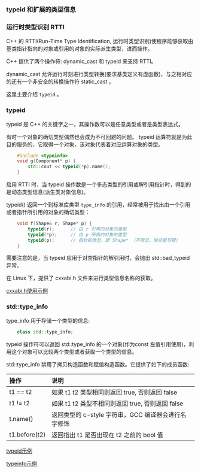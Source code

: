 
### typeid 和扩展的类型信息





### 运行时类型识别 RTTI

C++ 的 RTTI(Run-Time Type Identification, 运行时类型识别)使程序能够获取由基类指针指向的对象或引用的对象的实际派生类型，进而操作。

C++ 提供了两个操作符: dynamic_cast 和 typeid 来支持 RTTI。

dynamic_cast 允许运行时刻进行类型转换(要求基类定义有虚函数)，与之相对应的还有一个非安全的转换操作符 static_cast 。

这里主要介绍 `typeid` 。


### typeid

typeid 是 C++ 的关键字之一，其操作数可以是任意类型或者是类型表达式。

有时一个对象的确切类型偶然也会成为不可回避的问题。 typeid 运算符就是为此目的服务的，它取得一个对象，该对象代表着对应运算对象的类型。
```c++
    #include <typeinfo>
    void g(Component* p) {
        std::cout << typeid(*p).name();
    }
```

启用 RTTI 时，当 typeid 操作数是一个多态类型的引用或解引用指针时，得到的是动态类型信息(派生类对象信息)。

typeid() 返回一个到标准库类型 `type_info` 的引用，经常被用于找出由一个引用或者指针所引用的对象的确切类型：
```c++
    void f(Shape& r, Shape* p) {
        typeid(r);      // 由 r 引用的对象的类型
        typeid(*p);     // 由 p 所指的对象的类型
        typeid(p);      // 指针的类型，即 Shape* （不常见，除非是写错）
    }
```
需要注意的是，当 typeid 应用于对空指针的解引用时，会抛出 std::bad_typeid 异常。

在 Linux 下，提供了 cxxabi.h 文件来进行类型信息名称的获取。

[cxxabi.h使用示例](t/12_abi_demangle.cpp)

### std::type_info

type_info 用于存储一个类型的信息:
```c++
    class std::type_info;
```
typeid 操作符可以返回 std::type_info 的一个对象(作为const 左值引用使用)，利用这个对象可以比较两个类型或者获取一个类型的信息。

std::type_info 禁用了拷贝构造函数和赋值构造函数。它提供了如下的成员函数:

|      操作     |      说明      |
|:--------------|:------------------------------|
|   t1 == t2    | 如果 t1 t2 类型相同则返回 true, 否则返回 false |
|   t1 != t2    | 如果 t1 t2 类型不相同则返回 true, 否则返回 false |
|   t.name()    | 返回类型的 c-style 字符串，GCC 编译器会进行名字修饰 |
| t1.before(t2) | 返回指出 t1 是否出现在 t2 之前的 bool 值 |

[typeid示例](t/12_typeid.cpp)

[typeinfo示例](t/12_typeinfo.cpp)

